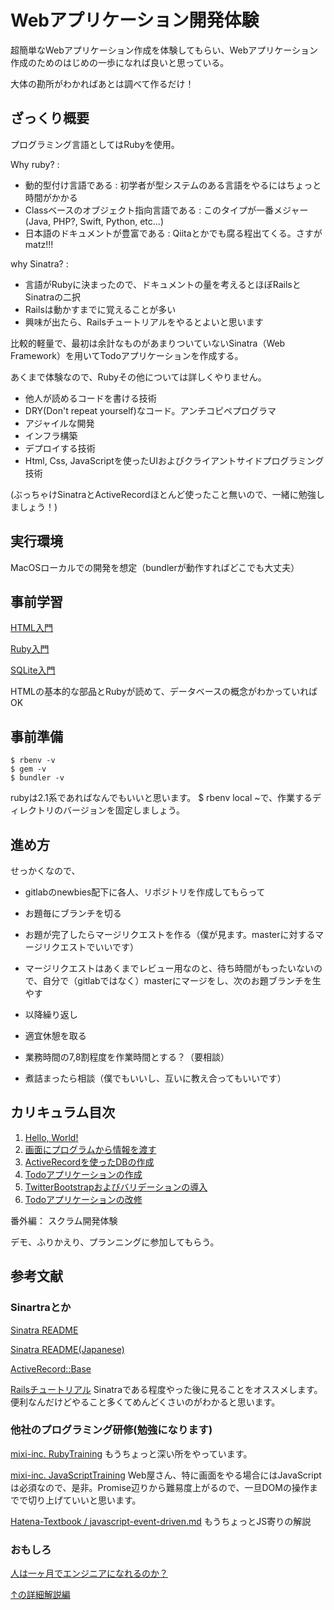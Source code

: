 # Webアプリケーション開発体験
超簡単なWebアプリケーション作成を体験してもらい、Webアプリケーション作成のためのはじめの一歩になれば良いと思っている。

大体の勘所がわかればあとは調べて作るだけ！

## ざっくり概要
プログラミング言語としてはRubyを使用。

Why ruby? :
* 動的型付け言語である : 初学者が型システムのある言語をやるにはちょっと時間がかかる
* Classベースのオブジェクト指向言語である : このタイプが一番メジャー(Java, PHP?, Swift, Python, etc...)
* 日本語のドキュメントが豊富である : Qiitaとかでも腐る程出てくる。さすがmatz!!!

why Sinatra? :
* 言語がRubyに決まったので、ドキュメントの量を考えるとほぼRailsとSinatraの二択
* Railsは動かすまでに覚えることが多い
* 興味が出たら、Railsチュートリアルをやるとよいと思います

比較的軽量で、最初は余計なものがあまりついていないSinatra（Web Framework）を用いてTodoアプリケーションを作成する。

あくまで体験なので、Rubyその他については詳しくやりません。

* 他人が読めるコードを書ける技術
* DRY(Don't repeat yourself)なコード。アンチコピペプログラマ
* アジャイルな開発
* インフラ構築
* デプロイする技術
* Html, Css, JavaScriptを使ったUIおよびクライアントサイドプログラミング技術

(ぶっちゃけSinatraとActiveRecordほとんど使ったこと無いので、一緒に勉強しましょう！)

## 実行環境
MacOSローカルでの開発を想定（bundlerが動作すればどこでも大丈夫）

## 事前学習
[HTML入門](http://dotinstall.com/lessons/basic_html_v3)

[Ruby入門](http://dotinstall.com/lessons/basic_ruby_v2)

[SQLite入門](http://dotinstall.com/lessons/basic_sqlite)

HTMLの基本的な部品とRubyが読めて、データベースの概念がわかっていればOK

## 事前準備
```
$ rbenv -v
$ gem -v
$ bundler -v
```
rubyは2.1系であればなんでもいいと思います。
$ rbenv local ~で、作業するディレクトリのバージョンを固定しましょう。

## 進め方
せっかくなので、

* gitlabのnewbies配下に各人、リポジトリを作成してもらって
* お題毎にブランチを切る
* お題が完了したらマージリクエストを作る（僕が見ます。masterに対するマージリクエストでいいです）
* マージリクエストはあくまでレビュー用なのと、待ち時間がもったいないので、自分で（gitlabではなく）masterにマージをし、次のお題ブランチを生やす
* 以降繰り返し

* 適宜休憩を取る
* 業務時間の7,8割程度を作業時間とする？（要相談）
* 煮詰まったら相談（僕でもいいし、互いに教え合ってもいいです）

## カリキュラム目次
1. [Hello, World!](https://github.com/assaulter/webapp-training/tree/level1/helloworld)
2. [画面にプログラムから情報を渡す](https://133.208.22.231/newbies/create-web-app/tree/level1/useslim)
3. [ActiveRecordを使ったDBの作成](https://github.com/assaulter/webapp-training/tree/level1/activerecord_settings)
4. [Todoアプリケーションの作成](https://github.com/assaulter/webapp-training/tree/level2/activerecord)
5. [TwitterBootstrapおよびバリデーションの導入](https://github.com/assaulter/webapp-training/tree/level2/refactor_activerecord)
6. [Todoアプリケーションの改修](https://github.com/assaulter/webapp-training/blob/master/TASKS.md)

番外編：
スクラム開発体験

デモ、ふりかえり、プランニングに参加してもらう。


## 参考文献
### Sinartraとか
[Sinatra README](http://www.sinatrarb.com/documentation.html)

[Sinatra README(Japanese)](http://www.sinatrarb.com/intro-ja.html)

[ActiveRecord::Base](http://api.rubyonrails.org/classes/ActiveRecord/Base.html)

[Railsチュートリアル](http://railstutorial.jp/)
Sinatraである程度やった後に見ることをオススメします。便利なんだけどやること多くてめんどくさいのがわかると思います。

### 他社のプログラミング研修(勉強になります)

[mixi-inc. RubyTraining](https://github.com/mixi-inc/RubyTraining)
もうちょっと深い所をやっています。

[mixi-inc. JavaScriptTraining](https://github.com/mixi-inc/JavaScriptTraining)
Web屋さん、特に画面をやる場合にはJavaScriptは必須なので、是非。Promise辺りから難易度上がるので、一旦DOMの操作までで切り上げていいと思います。

[Hatena-Textbook / javascript-event-driven.md](https://github.com/hatena/Hatena-Textbook/blob/master/javascript-event-driven.md)
もうちょっとJS寄りの解説

### おもしろ
[人は一ヶ月でエンジニアになれるのか？](http://www.slideshare.net/kiyotoyamaura/1-45361529)

[↑の詳細解説編](http://www.slideshare.net/livesense/ss-46078743)
